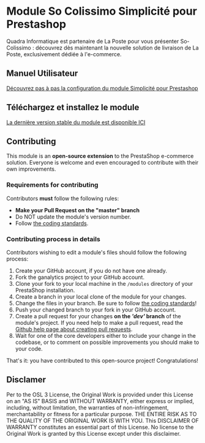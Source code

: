 # Module So Colissimo Simplicité pour Prestashop

Quadra Informatique est partenaire de La Poste pour vous présenter So-Colissimo : découvrez dès maintenant la nouvelle solution de livraison de La Poste, exclusivement dédiée à l'e-commerce.

## Manuel Utilisateur

[Découvrez pas à pas la configuration du module Simplicité pour Prestashop][3]

## Téléchargez et installez le module

[La dernière version stable du module est disponible ICI][4]

## Contributing

This module is an **open-source extension** to the PrestaShop e-commerce solution. Everyone is welcome and even encouraged to contribute with their own improvements.

### Requirements for contributing

Contributors **must** follow the following rules:

* **Make your Pull Request on the "master" branch**
* Do NOT update the module's version number.
* Follow [the coding standards][1].

### Contributing process in details

Contributors wishing to edit a module's files should follow the following process:

1. Create your GitHub account, if you do not have one already.
2. Fork the ganalytics project to your GitHub account.
3. Clone your fork to your local machine in the ```/modules``` directory of your PrestaShop installation.
4. Create a branch in your local clone of the module for your changes.
5. Change the files in your branch. Be sure to follow [the coding standards][1]!
6. Push your changed branch to your fork in your GitHub account.
7. Create a pull request for your changes **on the _'dev'_ branch** of the module's project. If you need help to make a pull request, read the [Github help page about creating pull requests][2].
8. Wait for one of the core developers either to include your change in the codebase, or to comment on possible improvements you should make to your code.

That's it: you have contributed to this open-source project! Congratulations!

## Disclamer

Per to the OSL 3 License, the Original Work is provided under this License on an "AS IS" BASIS and WITHOUT WARRANTY, either express or implied, including, without limitation, the warranties of non-infringement, merchantability or fitness for a particular purpose. THE ENTIRE RISK AS TO THE QUALITY OF THE ORIGINAL WORK IS WITH YOU. This DISCLAIMER OF WARRANTY constitutes an essential part of this License. No license to the Original Work is granted by this License except under this disclaimer.

[1]: http://doc.prestashop.com/display/PS16/Coding+Standards
[2]: https://help.github.com/articles/using-pull-requests
[3]: http://shop.quadra-informatique.fr/?controller=attachment&id_attachment=17
[4]: http://shop.quadra-informatique.fr/?controller=attachment&id_attachment=16
